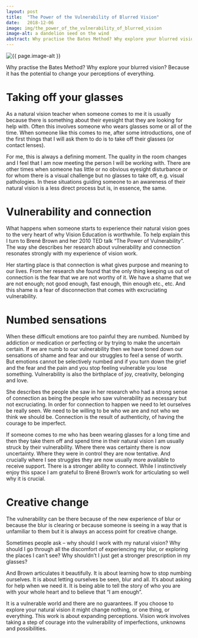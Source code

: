 ```yaml
---
layout: post
title:  "The Power of the Vulnerability of Blurred Vision"
date:   2018-12-06
image: img/the_power_of_the_vulnerability_of_blurred_vision
image-alt: a dandelion seed on the wind
abstract: Why practise the Bates Method? Why explore your blurred vision? Because it has the potential to change your perceptions of everything.
---
```

<img class="post-image" src="/{{ page.image | bust_cache }}" alt="{{ page.image-alt }}"/>

Why practise the Bates Method? Why explore your blurred vision? Because it has the potential to change your perceptions of everything.
 
# Taking off your glasses

As a natural vision teacher when someone comes to me it is usually because there is something about their eyesight that they are looking for help with. Often this involves someone who wears glasses some or all of the time. When someone like this comes to me, after some introductions, one of the first things that I will ask them to do is to take off their glasses (or contact lenses).

For me, this is always a defining moment. The quality in the room changes and I feel that I am now meeting the person I will be working with. There are other times when someone has little or no obvious eyesight disturbance or for whom there is a visual challenge but no glasses to take off, e.g. visual pathologies. In these situations guiding someone to an awareness of their natural vision is a less direct process but is, in essence, the same.

# Vulnerability and connection

What happens when someone starts to experience their natural vision goes to the very heart of why Vision Education is worthwhile. To help explain this I turn to Brené Brown and her 2010 TED talk “The Power of Vulnerability”. The way she describes her research about vulnerability and connection resonates strongly with my experience of vision work.

Her starting place is that connection is what gives purpose and meaning to our lives. From her research she found that the only thing keeping us out of connection is the fear that we are not worthy of it. We have a shame that we are not enough; not good enough, fast enough, thin enough etc., etc. And this shame is a fear of disconnection that comes with excruciating vulnerability.
 
# Numbed sensations

When these difficult emotions are too painful they are numbed. Numbed by addiction or medication or perfecting or by trying to make the uncertain certain. If we are numb to our vulnerability then we have toned down our sensations of shame and fear and our struggles to feel a sense of worth. But emotions cannot be selectively numbed and if you turn down the grief and the fear and the pain and you stop feeling vulnerable you lose something. Vulnerability is also the birthplace of joy, creativity, belonging and love.

She describes the people she saw in her research who had a strong sense of connection as being the people who saw vulnerability as necessary but not excruciating. In order for connection to happen we need to let ourselves be really seen. We need to be willing to be who we are and not who we think we should be. Connection is the result of authenticity, of having the courage to be imperfect.

If someone comes to me who has been wearing glasses for a long time and then they take them off and spend time in their natural vision I am usually struck by their vulnerability. Where there was certainty there is now uncertainty. Where they were in control they are now tentative. And crucially where I see struggles they are now usually more available to receive support. There is a stronger ability to connect. While I instinctively enjoy this space I am grateful to Brené Brown’s work for articulating so well why it is crucial.

# Creative change

The vulnerability can be there because of the new experience of blur or because the blur is clearing or because someone is seeing in a way that is unfamiliar to them but it is always an access point for creative change.

Sometimes people ask – why should I work with my natural vision? Why should I go through all the discomfort of experiencing my blur, or exploring the places I can’t see? Why shouldn’t I just get a stronger prescription in my glasses?

And Brown articulates it beautifully. It is about learning how to stop numbing ourselves. It is about letting ourselves be seen, blur and all. It’s about asking for help when we need it. It is being able to tell the story of who you are with your whole heart and to believe that “I am enough”.

It is a vulnerable world and there are no guarantees. If you choose to explore your natural vision it might change nothing, or one thing, or everything. This work is about expanding perceptions. Vision work involves taking a step of courage into the vulnerability of imperfections, unknowns and possibilities.

